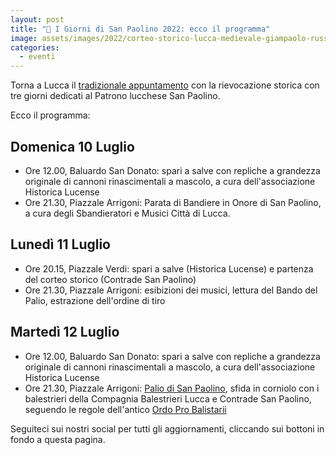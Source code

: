 ```yaml
---
layout: post
title: "📅 I Giorni di San Paolino 2022: ecco il programma"
image: assets/images/2022/corteo-storico-lucca-medievale-giampaolo-russo.jpg
categories:
  - eventi
---
```


Torna a Lucca il
[tradizionale appuntamento](/2019/giorni-san-paolino-welcome2lucca) con la
rievocazione storica con tre giorni dedicati al Patrono lucchese San Paolino.

Ecco il programma:

<!-- more -->

## Domenica 10 Luglio

* Ore 12.00, Baluardo San Donato: spari a salve con repliche a grandezza
  originale di cannoni rinascimentali a mascolo, a cura dell'associazione
  Historica Lucense
* Ore 21.30, Piazzale Arrigoni: Parata di Bandiere in Onore di San Paolino, a
  cura degli Sbandieratori e Musici Città di Lucca.

## Lunedì 11 Luglio

* Ore 20.15, Piazzale Verdi: spari a salve (Historica Lucense) e partenza del
  corteo storico (Contrade San Paolino)
* Ore 21.30, Piazzale Arrigoni: esibizioni dei musici, lettura del Bando del
  Palio, estrazione dell'ordine di tiro

## Martedì 12 Luglio

* Ore 12.00, Baluardo San Donato: spari a salve con repliche a grandezza
  originale di cannoni rinascimentali a mascolo, a cura dell'associazione
  Historica Lucense
* Ore 21.30, Piazzale Arrigoni: [Palio di San Paolino](/lucca-balestrieri-medioevo-storia), sfida in corniolo con i
  balestrieri della Compagnia Balestrieri Lucca e Contrade San Paolino, seguendo le regole dell'antico [Ordo Pro Balistarii](/ordo-pro-balistarii)

Seguiteci sui nostri social per tutti gli aggiornamenti, cliccando sui bottoni in fondo a questa pagina.
